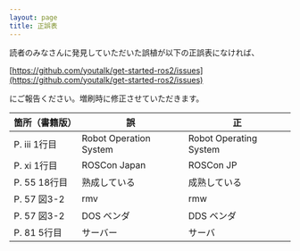 ```yaml
---
layout: page
title: 正誤表
---
```


読者のみなさんに発見していただいた誤植が以下の正誤表になければ、

[https://github.com/youtalk/get-started-ros2/issues](https://github.com/youtalk/get-started-ros2/issues)

にご報告ください。増刷時に修正させていただきます。

| 箇所（書籍版） | 誤                     | 正                     |
|----------------|------------------------|------------------------|
| P. iii 1行目   | Robot Operation System | Robot Operating System |
| P. xi 1行目    | ROSCon Japan           | ROSCon JP              |
| P. 55 18行目   | 熟成している           | 成熟している           |
| P. 57 図3-2    | rmv                    | rmw                    |
| P. 57 図3-2    | DOS ベンダ             | DDS ベンダ             |
| P. 81 5行目    | サーバー               | サーバ                 |
